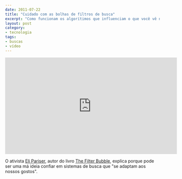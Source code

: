 ```yaml
---
date: 2011-07-22
title: "Cuidado com as bolhas de filtros de busca"
excerpt: "Como funcionam os algorítimos que influenciam o que você vê na web"
layout: post
category: 
- tecnologia
tags:
- buscas
- vídeo
---
```



<iframe width="560" height="315" src="http://www.youtube.com/embed/B8ofWFx525s" frameborder="0" allowfullscreen></iframe>

O ativista [Eli Pariser](http://en.wikipedia.org/wiki/Eli_Pariser), autor do livro [The Filter Bubble](http://www.thefilterbubble.com/), explica porque pode ser uma má ideia confiar em sistemas de busca que "se adaptam aos nossos gostos".
